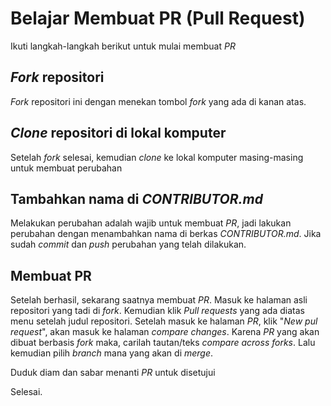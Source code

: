 # Belajar Membuat PR (Pull Request)

Ikuti langkah-langkah berikut untuk mulai membuat *PR*

## _Fork_ repositori
_Fork_ repositori ini dengan menekan tombol _fork_ yang ada di kanan atas.

## _Clone_ repositori di lokal komputer
Setelah _fork_ selesai, kemudian _clone_ ke lokal komputer masing-masing untuk membuat perubahan

## Tambahkan nama di _CONTRIBUTOR.md_
Melakukan perubahan adalah wajib untuk membuat *PR*, jadi lakukan perubahan dengan menambahkan nama di berkas *CONTRIBUTOR.md*. Jika sudah _commit_ dan _push_ perubahan yang telah dilakukan.

## Membuat PR
Setelah berhasil, sekarang saatnya membuat *PR*. Masuk ke halaman asli repositori yang tadi di _fork_. Kemudian klik _Pull requests_ yang ada diatas menu setelah judul repositori. Setelah masuk ke halaman *PR*, klik "_New pul request_", akan masuk ke halaman _compare changes_. Karena *PR* yang akan dibuat berbasis _fork_ maka, carilah tautan/teks _compare across forks_. Lalu kemudian pilih _branch_ mana yang akan di _merge_. 

Duduk diam dan sabar menanti *PR* untuk disetujui

Selesai.
